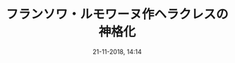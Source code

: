 ---
title: フランソワ・ルモワーヌ作ヘラクレスの神格化
titleone: '<ruby lang="ja" style="color:#555;">ヘラクレスの<wbr>神格化<rt lang="fr" style="color:#999;font-size:30%;">Apothéose d&#39;Hercule</rt></ruby>'
menu: ヘラクレス
created: 26-10-2017, 15:25
date: 21-11-2018, 14:14
modified: 26-11-2018, 21:12
itempage: Article
taxonomy:
   category: [docs, ja]
content:
    items:
       '@taxonomy':
         category: [hercule, ja]
    order:
        by: default
        dir: asc
    limit: 1
    pagination: true
metadata:
    description: '１７３６年９月２６日にヴェルサイユ宮殿に行われたヘラクレスの間の《ヘラクレスの神格化》の除幕式を切っ掛けにメルクール・ド・フランス誌（Mercure de France）に記載された恐らく画家フランソワ・ルモワーヌ（François Lemoyne）によって書かれた文書を紹介。'
    keywords: "ヴェルサイユ宮殿, ヴェルサイユ, メルクール・ド・フランス, Mercure de France, ヘラクレスの神格化, ヘラクレスの間, Apothéose d'Hercule, Salon d'Hercule, フランソワ・ルモワーヌ, François Lemoyne"
    image: hercule_700x448.jpg
    image_width: 700
    image_height: 448
    image_title: フランソワ・ルモワーヌ作《ヘラクレスの神格化》の詳細、ヘラクレスの間、ヴェルサイユ宮殿
    image_legend: ユピテルはヘラクレスにヒュメーンに導かれている若さの神であるヘべーを紹介しています
    'twitter:card': summary
significantlinks: ["https://ja.wikipedia.org/wiki/ルイ15世 (フランス王)"]
specialty: ["フランス歴史", "神話", "宮廷文化", "ヴェルサイユ宮殿", "ヘラクレスの間", "ヘラクレスの神格化", "Apothéose d'Hercule", "フランソワ・ルモワーヌ", "François Lemoyne"]
shortcode-core:
   active: true
sitemap:
   changefreq: monthly
   priority: 0.6
---